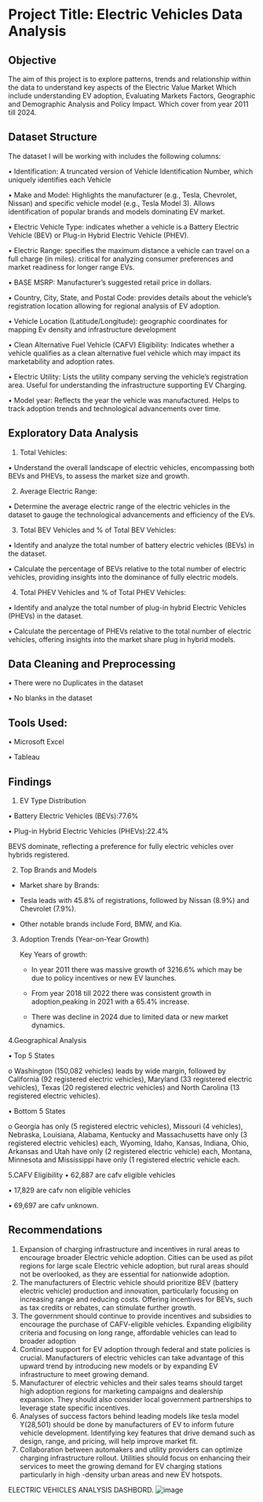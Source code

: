 
# Project Title: Electric Vehicles Data Analysis

## Objective

The aim of this project is to explore patterns, trends and relationship within the data to understand key aspects of the Electric Value Market Which include understanding EV adoption, Evaluating Markets Factors, Geographic and Demographic Analysis and Policy Impact. Which cover from year 2011 till 2024.

## Dataset Structure

The dataset I will be working with includes the following columns:

•	Identification: A truncated version of Vehicle Identification Number, which uniquely identifies each Vehicle

•	Make and Model: Highlights the manufacturer (e.g., Tesla, Chevrolet, Nissan) and specific vehicle model (e.g., Tesla Model 3). Allows identification of popular brands and models dominating EV market.

•	Electric Vehicle Type: indicates whether a vehicle is a Battery Electric Vehicle (BEV) or Plug-in Hybrid Electric Vehicle (PHEV).

•	Electric Range: specifies the maximum distance a vehicle can travel on a full charge (in miles). critical for analyzing consumer preferences and market readiness for longer range EVs.

•	BASE MSRP: Manufacturer’s suggested retail price in dollars.

•	Country, City, State, and Postal Code: provides details about the vehicle’s registration location allowing for regional analysis of EV adoption.

•	Vehicle Location (Latitude/Longitude): geographic coordinates for mapping Ev density and infrastructure development

•	Clean Alternative Fuel Vehicle (CAFV) Eligibility: Indicates whether a vehicle qualifies as a clean alternative fuel vehicle which may impact its marketability and adoption rates.

•	Electric Utility: Lists the utility company serving the vehicle’s registration area. Useful for understanding the infrastructure supporting EV Charging.

•	Model year: Reflects the year the vehicle was manufactured. Helps to track adoption trends and technological advancements over time.

## Exploratory Data Analysis
1.	Total Vehicles:
   
•	Understand the overall landscape of electric vehicles, encompassing both BEVs and PHEVs, to assess the market size and growth.

2.	 Average Electric Range:
   
•	Determine the average electric range of the electric vehicles in the dataset to gauge the technological advancements and efficiency of the EVs.

3.	Total BEV Vehicles and % of Total BEV Vehicles:

•	Identify and analyze the total number of battery electric vehicles (BEVs) in the dataset.

•	Calculate the percentage of BEVs relative to the total number of electric vehicles, providing insights into the dominance of fully electric models.

4.	Total PHEV Vehicles and % of Total PHEV Vehicles:
   
•	Identify and analyze the total number of plug-in hybrid Electric Vehicles (PHEVs) in the dataset.

•	Calculate the percentage of PHEVs relative to the total number of electric vehicles, offering insights into the market share plug in hybrid models.

## Data Cleaning and Preprocessing
•	 There were no Duplicates in the dataset

•	No blanks in the dataset

## Tools Used:
•	Microsoft Excel

•	Tableau

## Findings

1. EV Type Distribution
   
•	Battery Electric Vehicles (BEVs):77.6%

•	Plug-in Hybrid Electric Vehicles (PHEVs):22.4%

BEVS dominate, reflecting a preference for fully electric vehicles over hybrids
registered.

2. Top Brands and Models
- Market share by Brands:
- Tesla leads with 45.8% of registrations, followed by Nissan (8.9%) and Chevrolet (7.9%).
  
- Other notable brands include Ford, BMW, and Kia.

3. Adoption Trends (Year-on-Year Growth)
   
	Key Years of growth:

   - In year 2011 there was massive growth of 3216.6% which may be due to policy incentives or new EV launches.
 
   - From year 2018 till 2022 there was consistent growth in adoption,peaking in 2021 with a 65.4% increase.
     
   - There was decline in 2024 due to limited data or new market dynamics.
   
  
4.Geographical Analysis
   
•	 Top 5 States

o Washington (150,082 vehicles) leads by wide margin, followed by California (92 registered electric vehicles), Maryland (33 registered electric vehicles), Texas (20 registered electric vehicles) and North Carolina (13 registered electric vehicles).

•	Bottom 5 States

o	Georgia has only (5 registered electric vehicles), Missouri (4 vehicles), Nebraska, Louisiana, Alabama, Kentucky and Massachusetts have only (3 registered electric vehicles) each, Wyoming, Idaho, Kansas, Indiana, Ohio, Arkansas and Utah have only (2 registered electric vehicle) each, Montana, Minnesota and Mississippi have only (1 registered electric vehicle each.


5.CAFV Eligibility
•	62,887 are cafv eligible vehicles

•	17,829 are cafv non eligible vehicles

•	69,697 are cafv unknown.


## Recommendations
1.	Expansion of charging infrastructure and incentives in rural areas to encourage broader Electric vehicle adoption. Cities can be used as pilot regions for large scale Electric vehicle adoption, but rural areas should not be overlooked, as they are essential for nationwide adoption.
2.	The manufacturers of Electric vehicle should prioritize BEV (battery electric vehicle) production and innovation, particularly focusing on increasing range and reducing costs. Offering incentives for BEVs, such as tax credits or rebates, can stimulate further growth.
3.	The government should continue to provide incentives and subsidies to encourage the purchase of CAFV-eligible vehicles. Expanding eligibility criteria and focusing on long range, affordable vehicles can lead to broader adoption
4.	Continued support for EV adoption through federal and state policies is crucial. Manufacturers of electric vehicles can take advantage of this upward trend by introducing new models or by expanding EV infrastructure to meet growing demand.
5.	Manufacturer of electric vehicles and their sales teams should target high adoption regions for marketing campaigns and dealership expansion. They should also consider local government partnerships to leverage state specific incentives.
6.	Analyses of success factors behind leading models like tesla model Y(28,501) should be done by manufacturers of  EV to  inform future vehicle development. Identifying key features that drive demand such as design, range, and pricing, will help improve market fit.
7.	Collaboration between automakers and utility providers can optimize charging infrastructure rollout. Utilities should focus on enhancing their services to meet the growing demand for EV charging stations particularly in high -density urban areas and new EV hotspots.
   
ELECTRIC VEHICLES ANALYSIS DASHBORD.
   ![image](https://github.com/user-attachments/assets/f79202ea-0285-424c-8097-f932fdc7d880)

